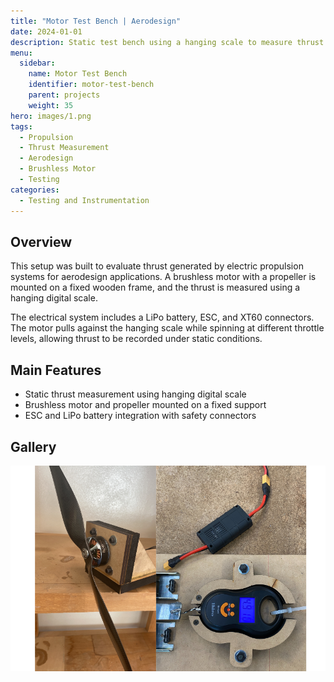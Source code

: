 ```yaml
---
title: "Motor Test Bench | Aerodesign"
date: 2024-01-01
description: Static test bench using a hanging scale to measure thrust produced by brushless motors in aerodesign propulsion evaluations.
menu:
  sidebar:
    name: Motor Test Bench
    identifier: motor-test-bench
    parent: projects
    weight: 35
hero: images/1.png
tags:
  - Propulsion
  - Thrust Measurement
  - Aerodesign
  - Brushless Motor
  - Testing
categories:
  - Testing and Instrumentation
---
```


## Overview

This setup was built to evaluate thrust generated by electric propulsion systems for aerodesign applications. A brushless motor with a propeller is mounted on a fixed wooden frame, and the thrust is measured using a hanging digital scale.

The electrical system includes a LiPo battery, ESC, and XT60 connectors. The motor pulls against the hanging scale while spinning at different throttle levels, allowing thrust to be recorded under static conditions.

## Main Features

- Static thrust measurement using hanging digital scale  
- Brushless motor and propeller mounted on a fixed support  
- ESC and LiPo battery integration with safety connectors  

## Gallery

<div style="display: grid; grid-template-columns: repeat(auto-fit, minmax(200px, 1fr)); gap: 10px;">
  <img src="images/1.png" alt="Motor Test Bench - Hanging Scale Setup">
</div>
